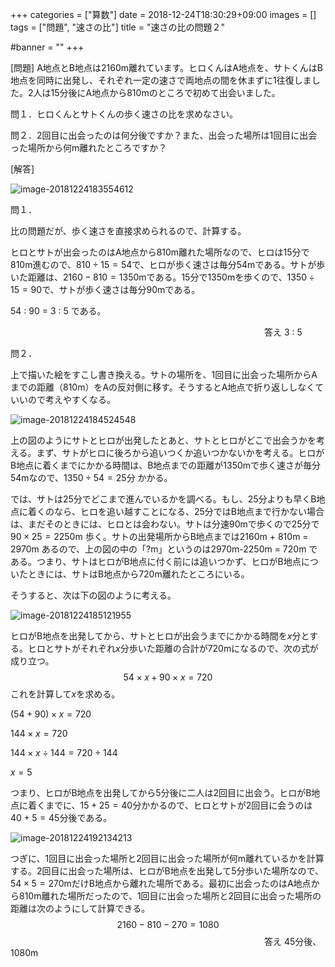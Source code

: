 +++
categories = ["算数"]
date = 2018-12-24T18:30:29+09:00
images = []
tags = ["問題", "速さの比"]
title = "速さの比の問題２"

#banner = ""
+++

[問題] A地点とB地点は2160m離れています。ヒロくんはA地点を、サトくんはB地点を同時に出発し、それぞれ一定の速さで両地点の間を休まずに1往復しました。2人は15分後にA地点から810mのところで初めて出会いました。

問１．ヒロくんとサトくんの歩く速さの比を求めなさい。

問２．2回目に出会ったのは何分後ですか？また、出会った場所は1回目に出会った場所から何m離れたところですか？

[解答]

<!--more-->

![image-20181224183554612](/images/image-20181224183554612.png)

問１．

比の問題だが、歩く速さを直接求められるので、計算する。

ヒロとサトが出会ったのはA地点から810m離れた場所なので、ヒロは15分で810m進むので、$810\div15=54$で、ヒロが歩く速さは毎分54mである。サトが歩いた距離は、$2160-810=1350$mである。15分で1350mを歩くので、$1350\div15=90$で、サトが歩く速さは毎分90mである。

54 : 90 = 3 : 5 である。

　　　　　　　　　　　　　　　　　　　　　　　　　　　　　答え 3 : 5

問２．

上で描いた絵をすこし書き換える。サトの場所を、1回目に出会った場所からAまでの距離（810m）をAの反対側に移す。そうするとA地点で折り返ししなくていいので考えやすくなる。

![image-20181224184524548](/images/image-20181224184524548.png)

上の図のようにサトとヒロが出発したとあと、サトとヒロがどこで出会うかを考える。まず、サトがヒロに後ろから追いつくか追いつかないかを考える。ヒロがB地点に着くまでにかかる時間は、B地点までの距離が1350mで歩く速さが毎分54mなので、$1350\div54=25$分 かかる。

では、サトは25分でどこまで進んでいるかを調べる。もし、25分よりも早くB地点に着くのなら、ヒロを追い越すことになる、25分ではB地点まで行かない場合は、まだそのときには、ヒロとは会わない。サトは分速90mで歩くので25分で $90\times25=2250$m 歩く。サトの出発場所からB地点までは2160m + 810m = 2970m あるので、上の図の中の「?m」というのは2970m-2250m = 720m である。つまり、サトはヒロがB地点に付く前には追いつかず、ヒロがB地点についたときには、サトはB地点から720m離れたところにいる。

そうすると、次は下の図のように考える。

![image-20181224185121955](/images/image-20181224185121955.png)

ヒロがB地点を出発してから、サトとヒロが出会うまでにかかる時間を$x$分とする。ヒロとサトがそれぞれ$x$分歩いた距離の合計が720mになるので、次の式が成り立つ。
$$
54\times x + 90\times x = 720
$$
これを計算して$x$を求める。

$(54+90)\times x = 720$

$144\times x = 720$

$144\times x \div144= 720\div144$

$x=5$

つまり、ヒロがB地点を出発してから5分後に二人は2回目に出会う。ヒロがB地点に着くまでに、$15+25=40$分かかるので、ヒロとサトが2回目に会うのは$40+5=45$分後である。

![image-20181224192134213](/images/image-20181224192134213.png)

つぎに、1回目に出会った場所と2回目に出会った場所が何m離れているかを計算する。2回目に出会った場所は、ヒロがB地点を出発して5分歩いた場所なので、$54\times5=270$mだけB地点から離れた場所である。最初に出会ったのはA地点から810m離れた場所だったので、1回目に出会った場所と2回目に出会った場所の距離は次のようにして計算できる。
$$
2160-810-270=1080
$$
　　　　　　　　　　　　　　　　　　　　　　　　　　　　　答え 45分後、 1080m
